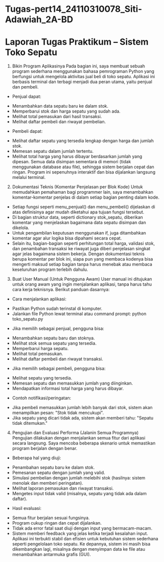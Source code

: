 # Tugas-pert14_24110310078_Siti-Adawiah_2A-BD
# Laporan Tugas Praktikum – Sistem Toko Sepatu
1. Bikin Program Aplikasinya
   Pada bagian ini, saya membuat sebuah program sederhana menggunakan bahasa pemrograman Python yang berfungsi untuk mengelola aktivitas jual beli di toko sepatu. Aplikasi ini berbasis terminal dan terbagi menjadi dua peran utama, yaitu penjual dan pembeli.
- Penjual dapat:
* Menambahkan data sepatu baru ke dalam stok.
* Memperbarui stok dan harga sepatu yang sudah ada.
* Melihat total pemasukan dari hasil transaksi.
* Melihat daftar pembeli dan riwayat pembelian.
- Pembeli dapat:
* Melihat daftar sepatu yang tersedia lengkap dengan harga dan jumlah stok.
* Memesan sepatu dalam jumlah tertentu.
* Melihat total harga yang harus dibayar berdasarkan jumlah yang dipesan.
   Semua data disimpan sementara di memori (tidak menggunakan database atau file), sehingga sistem berjalan cepat dan ringan. Program ini sepenuhnya interaktif dan bisa dijalankan langsung melalui terminal.
  
2. Dokumentasi Teknis (Komentar Penjelasan per Blok Kode)
   Untuk memudahkan pemahaman bagi programmer lain, saya menambahkan komentar-komentar penjelas di dalam setiap bagian penting dalam kode.
* Setiap fungsi seperti menu_penjual() dan menu_pembeli() dijelaskan di atas definisinya agar mudah diketahui apa tujuan fungsi tersebut.
* Di bagian struktur data, seperti dictionary stok_sepatu, diberikan komentar yang menjelaskan bagaimana data sepatu disimpan dan dikelola.
* Untuk pengambilan keputusan menggunakan if, juga ditambahkan komentar agar alur logika bisa dipahami secara cepat.
* Selain itu, bagian-bagian seperti perhitungan total harga, validasi stok, dan penambahan transaksi ke riwayat juga diberi       penjelasan singkat agar jelas bagaimana sistem bekerja.
   Dengan dokumentasi teknis berupa komentar per blok ini, siapa pun yang membaca kodenya bisa mengerti maksud setiap bagian tanpa harus menebak atau membaca keseluruhan program terlebih dahulu.

3. Buat User Manual (Untuk Pengguna Awam)
   User manual ini ditujukan untuk orang awam yang ingin menjalankan aplikasi, tanpa harus tahu cara kerja teknisnya. Berikut panduan dasarnya:
- Cara menjalankan aplikasi:
* Pastikan Python sudah terinstal di komputer.
* Jalankan file Python lewat terminal atau command prompt:
   python toko_sepatu.py
- Jika memilih sebagai penjual, pengguna bisa:
* Menambahkan sepatu baru dan stoknya.
* Melihat stok semua sepatu yang tersedia.
* Memperbarui harga sepatu.
* Melihat total pemasukan.
* Melihat daftar pembeli dan riwayat transaksi.
- Jika memilih sebagai pembeli, pengguna bisa:
* Melihat sepatu yang tersedia.
* Memesan sepatu dan memasukkan jumlah yang diinginkan.
* Mendapatkan informasi total harga yang harus dibayar.
- Contoh notifikasi/peringatan:
* Jika pembeli memasukkan jumlah lebih banyak dari stok, sistem akan menampilkan pesan: "Stok tidak mencukupi".
* Jika sepatu yang dicari tidak ada, sistem akan memberi tahu: "Sepatu tidak ditemukan."

4. Pengujian dan Evaluasi Performa (Jalanin Semua Programnya)
   Pengujian dilakukan dengan menjalankan semua fitur dari aplikasi secara langsung. Saya mencoba beberapa skenario untuk memastikan program berjalan dengan benar.
- Beberapa hal yang diuji:
* Penambahan sepatu baru ke dalam stok.
* Pemesanan sepatu dengan jumlah yang valid.
* Simulasi pembelian dengan jumlah melebihi stok (hasilnya: sistem menolak dan memberi peringatan).
* Melihat laporan pemasukan dan riwayat transaksi.
* Mengetes input tidak valid (misalnya, sepatu yang tidak ada dalam daftar).
- Hasil evaluasi:
* Semua fitur berjalan sesuai fungsinya.
* Program cukup ringan dan cepat dijalankan.
* Tidak ada error fatal saat diuji dengan input yang bermacam-macam.
* Sistem memberi feedback yang jelas ketika terjadi kesalahan input.
  Aplikasi ini terbukti stabil dan efisien untuk kebutuhan sistem sederhana seperti pengelolaan toko sepatu. Ke depannya, sistem ini masih bisa dikembangkan lagi, misalnya dengan menyimpan data ke file atau menambahkan antarmuka grafis (GUI).


